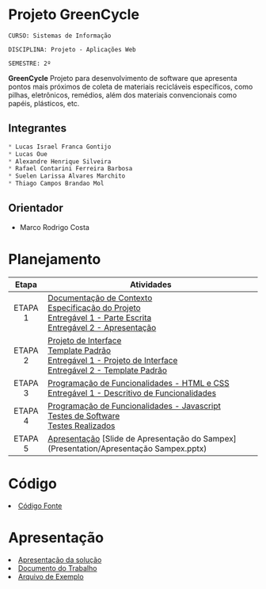 # Projeto GreenCycle

`CURSO: Sistemas de Informação`

`DISCIPLINA: Projeto - Aplicações Web`

`SEMESTRE: 2º`

<!--- Descrever resumidamente, em um ou dois parágrafos, o projeto que está sendo desenvolvido: --->

**GreenCycle**
Projeto para desenvolvimento de software que apresenta pontos mais próximos de coleta de materiais recicláveis específicos, como pilhas, eletrônicos, remédios, além dos materiais convencionais como papéis, plásticos, etc.

## Integrantes

```python
* Lucas Israel Franca Gontijo
* Lucas Oue
* Alexandre Henrique Silveira
* Rafael Contarini Ferreira Barbosa
* Suelen Larissa Alvares Marchito
* Thiago Campos Brandao Mol
```

## Orientador

* Marco Rodrigo Costa

# Planejamento

| Etapa         | Atividades |
|      :----:   | ----------- |
| ETAPA 1         |[Documentação de Contexto](docs/context.md) <br> [Especificação do Projeto](docs/especification.md) <br> [Entregável 1 - Parte Escrita](docs/01.%20Eixo%2001%20-%20Etapa%2001%20-%20GreenCycle%20Doc%20v.1.2.pdf) <br> [Entregável 2 - Apresentação](Presentation/01.%20Eixo%2001%20-%20Etapa%2001%20-%20GreenCycle%20Slides%20v.1.2.pdf) |
| ETAPA 2         |[Projeto de Interface](docs/interface.md) <br> [Template Padrão](docs/template.md) <br> [Entregável 1 - Projeto de Interface](docs/GreenCycle%20!%20Wireframe%20&%20Navegação.png) <br> [Entregável 2 - Template Padrão](/src/Template_GreenCycle_Padrao.png) ||
| ETAPA 3         |[Programação de Funcionalidades - HTML e CSS](docs/development.md) <br> [Entregável 1 - Descritivo de Funcionalidades](docs/t3.md)|
| ETAPA 4        |[Programação de Funcionalidades - Javascript](docs/development.md) <br> [Testes de Software ](docs/tests.md) <br> [Testes Realizados](docs/Tarefa-04-Testes.md)|
| ETAPA 5         | [Apresentação](presentation/README.md) [Slide de Apresentação do Sampex](Presentation/Apresentação Sampex.pptx)|

# Código

<li><a href="src/README.md"> Código Fonte</a></li>

# Apresentação

<li><a href="presentation/GreenCycle Slides v.1.2.pdf"> Apresentação da solução</a></li>
<li><a href="presentation/GreenCycle Doc v.1.2.pdf"> Documento do Trabalho</a></li>
<li><a href="presentation/README.md"> Arquivo de Exemplo</a></li>

